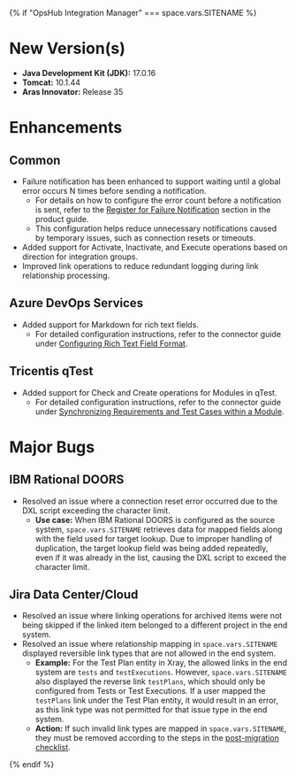 {% if "OpsHub Integration Manager" === space.vars.SITENAME %}
# New Version(s)
- **Java Development Kit (JDK):** 17.0.16
- **Tomcat:** 10.1.44
- **Aras Innovator:** Release 35

# Enhancements
## Common
- Failure notification has been enhanced to support waiting until a global error occurs N times before sending a notification.  
  - For details on how to configure the error count before a notification is sent, refer to the [Register for Failure Notification](../help-center/troubleshooting/configure-post-failure-notification.md#register-for-failure-notification) section in the product guide.  
  - This configuration helps reduce unnecessary notifications caused by temporary issues, such as connection resets or timeouts.
- Added support for Activate, Inactivate, and Execute operations based on direction for integration groups.
- Improved link operations to reduce redundant logging during link relationship processing.

## Azure DevOps Services
- Added support for Markdown for rich text fields.  
  - For detailed configuration instructions, refer to the connector guide under [Configuring Rich Text Field Format](../connectors/team-foundation-server.md#configuring-rich-text-field-format-for-write-operations).

## Tricentis qTest
- Added support for Check and Create operations for Modules in qTest.  
  - For detailed configuration instructions, refer to the connector guide under [Synchronizing Requirements and Test Cases within a Module](../connectors/tricentis-qTest.md#requirement-and-test-case).

# Major Bugs

## IBM Rational DOORS
- Resolved an issue where a connection reset error occurred due to the DXL script exceeding the character limit.  
  - **Use case:** When IBM Rational DOORS is configured as the source system, <code class="expression">space.vars.SITENAME</code> retrieves data for mapped fields along with the field used for target lookup. Due to improper handling of duplication, the target lookup field was being added repeatedly, even if it was already in the list, causing the DXL script to exceed the character limit.

## Jira Data Center/Cloud
- Resolved an issue where linking operations for archived items were not being skipped if the linked item belonged to a different project in the end system.
- Resolved an issue where relationship mapping in <code class="expression">space.vars.SITENAME</code> displayed reversible link types that are not allowed in the end system.  
  - **Example:** For the Test Plan entity in Xray, the allowed links in the end system are `tests` and `testExecutions`. However, <code class="expression">space.vars.SITENAME</code> also displayed the reverse link `testPlans`, which should only be configured from Tests or Test Executions. If a user mapped the `testPlans` link under the Test Plan entity, it would result in an error, as this link type was not permitted for that issue type in the end system.  
  - **Action:** If such invalid link types are mapped in <code class="expression">space.vars.SITENAME</code>, they must be removed according to the steps in the [post-migration checklist](../manage/upgrade/post-migration-checklist.md#update-relationship-mapping-for-jira).

{% endif %}